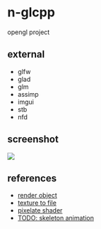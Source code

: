 # **n-glcpp**

opengl project

## external

-   glfw
-   glad
-   glm
-   assimp
-   imgui
-   stb
-   nfd

## screenshot

![](https://github.com/Nor-s/n-glcpp/blob/main/screenshot/Mar-25-2022%2012-58-15.gif?raw=true)

## references

-   [render object](https://learnopengl.com/)
-   [texture to file](https://stackoverflow.com/questions/11863416/read-texture-bytes-with-glreadpixels)
-   [pixelate shader](https://github.com/genekogan/Processing-Shader-Examples/blob/master/TextureShaders/data/pixelate.glsl)
-   [TODO: skeleton animation](https://ogldev.org/www/tutorial38/tutorial38.html)
